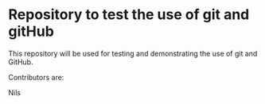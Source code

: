 # Repository to test the use of git and gitHub

This repository will be used for testing and demonstrating the use of git and GitHub.

Contributors are:

Nils
